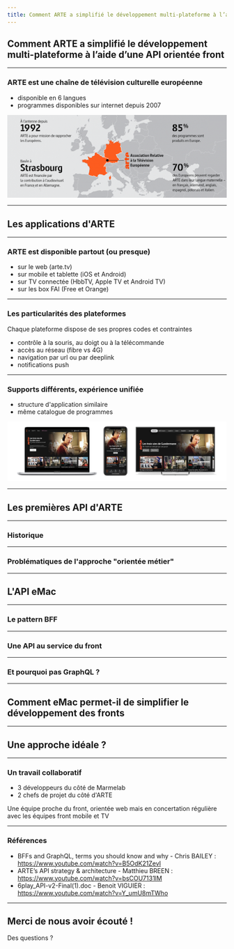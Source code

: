 ```yaml
---
title: Comment ARTE a simplifié le développement multi-plateforme à l’aide d’une API orientée front
---
```


<!-- .slide: data-background="./images/background-cheers.jpg" -->

## Comment ARTE a simplifié le développement multi-plateforme à l’aide d’une API orientée front

---

### ARTE est une chaîne de télévision culturelle européenne

- disponible en 6 langues
- programmes disponibles sur internet depuis 2007

![ARTE en bref](images/arte-en-bref.png) <!-- .element width="100%" -->

---

<!-- .slide: data-background="./images/background-apple-tv-remote.jpg" -->

## Les applications d'ARTE

---

### ARTE est disponible partout (ou presque)

- sur le web (arte.tv)
- sur mobile et tablette (iOS et Android)
- sur TV connectée (HbbTV, Apple TV et Android TV)
- sur les box FAI (Free et Orange)

---

### Les particularités des plateformes

Chaque plateforme dispose de ses propres codes et contraintes

- contrôle à la souris, au doigt ou à la télécommande
- accès au réseau (fibre vs 4G)
- navigation par url ou par deeplink
- notifications push

---

### Supports différents, expérience unifiée

- structure d'application similaire
- même catalogue de programmes

![ARTE partout](images/arte-multi-device.png) <!-- .element width="100%" -->

---

<!-- .slide: data-background="./images/background-cassette.jpg" -->

## Les premières API d'ARTE

---

### Historique

---

### Problématiques de l'approche "orientée métier"

---

<!-- .slide: data-background="./images/background-architecture.jpg" -->

## L'API eMac

---

### Le pattern BFF

---

### Une API au service du front

---

### Et pourquoi pas GraphQL ?

---

## Comment eMac permet-il de simplifier le développement des fronts

---

## Une approche idéale ?

---

### Un travail collaboratif

- 3 développeurs du côté de Marmelab
- 2 chefs de projet du côté d'ARTE

Une équipe proche du front, orientée web mais en concertation régulière avec les équipes front mobile et TV

---

### Références

- BFFs and GraphQL, terms you should know and why - Chris BAILEY : https://www.youtube.com/watch?v=B5OdK21ZevI
- ARTE’s API strategy & architecture - Matthieu BREEN : https://www.youtube.com/watch?v=bsCOU7131lM
- 6play_API-v2-Final(1).doc - Benoit VIGUIER : https://www.youtube.com/watch?v=Y_umU8mTWho

---

## Merci de nous avoir écouté !

Des questions ?
